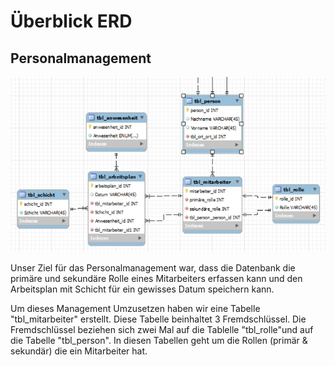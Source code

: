 # Überblick ERD

## Personalmanagement

![Personalmanagement](assets/personalmanagement.png)

Unser Ziel für das Personalmanagement war, dass die Datenbank die primäre und sekundäre Rolle eines Mitarbeiters erfassen kann und den Arbeitsplan mit Schicht für ein gewisses Datum speichern kann.

Um dieses Management Umzusetzen haben wir eine Tabelle "tbl_mitarbeiter" erstellt. Diese Tabelle beinhaltet 3 Fremdschlüssel. Die Fremdschlüssel beziehen sich zwei Mal auf die Tablelle "tbl_rolle"und auf die Tabelle "tbl_person". In diesen Tabellen geht um die Rollen (primär & sekundär) die ein Mitarbeiter hat.
